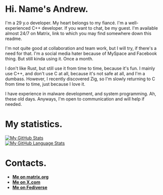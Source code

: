 # Hi. Name's Andrew.

I'm a 29 y.o developer. My heart belongs to my fiancé. I'm a well-experienced C++ developer. If you want to chat, be my guest. I'm available almost 24/7 on Matrix, link to which you may find somewhere down this readme.  

I'm not quite good at collaboration and team work, but I will try, if there's a need for that. I'm a social media hater because of MySpace and Facebook thing. But still kinda using it. Once a month.  

I don't like Rust, but still use it from time to time, because it's fun. I mainly use C++, and don't use C at all, because it's not safe at all, and I'm a dumbass. However, I recently discovered Zig, so I'm slowly returning to C from time to time, just because I love it.  

I have experience in malware development, and system programming. Ah, these old days. Anyways, I'm open to communication and will help if needed.

# My statistics.

[![My GitHub Stats](https://github-readme-stats.vercel.app/api/?username=nitrogenez&count_private=true&theme=tokyonight&showicons=true)]()  
[![My GitHub Language Stats](https://github-readme-stats.vercel.app/api/top-langs/?username=nitrogenez&langs_count=5&theme=tokyonight)]()

# Contacts.

+ [**Me on matrix.org**](https://matrix.to/#/nitrogenez)
+ [**Me on X.com**](https://X.com/the_nitrogenez)
+ [**Me on Fediverse**](https://pl.m0e.space/nitrogenez)
